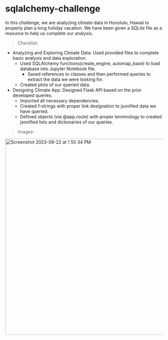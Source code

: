 # sqlalchemy-challenge
In this challenge, we are analyzing climate data in Honolulu, Hawaii to properly plan a long holiday vacation.  We have been given a SQLite file as a resource to help us complete our analysis.
> Checklist:
  - Analyzing and Exploring Climate Data: Used provided files to complete basic analysis and data exploration.
      - Used SQLAlchemy functions(create_engine, automap_base) to load database into Jupyter Notebook file.
          - Saved references to classes and then performed queries to extract the data we were looking for.
      - Created plots of our queried data.
  - Designing Climate App: Designed Flask API based on the prior developed queries.
      - Imported all necessary dependencies.
      - Created f-strings with proper link designation to jsonified data we have queried.
      - Defined objects (via @app.route) with proper terminology to created jsonified lists and dictionaries of our queries.
> Images:
  <img width="625" alt="Screenshot 2023-08-22 at 1 50 34 PM" src="https://github.com/coryselzer/sqlalchemy-challenge/assets/134936973/da0a048f-6fdc-4e57-974f-bf053f4a8ad5">

